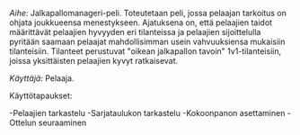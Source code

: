 *Aihe:* Jalkapallomanageri-peli. Toteutetaan peli, jossa pelaajan tarkoitus on ohjata joukkueensa menestykseen. Ajatuksena on, että pelaajien taidot määrittävät pelaajien hyvyyden eri tilanteissa ja pelaajien sijoittelulla pyritään saamaan pelaajat mahdollisimman usein vahvuuksiensa mukaisiin tilanteisiin. Tilanteet perustuvat "oikean jalkapallon tavoin" 1v1-tilanteisiin, joissa yksittäisten pelaajien kyvyt ratkaisevat.

*Käyttäjä:* Pelaaja.

Käyttötapaukset:

-Pelaajien tarkastelu
-Sarjataulukon tarkastelu
-Kokoonpanon asettaminen
-Ottelun seuraaminen
